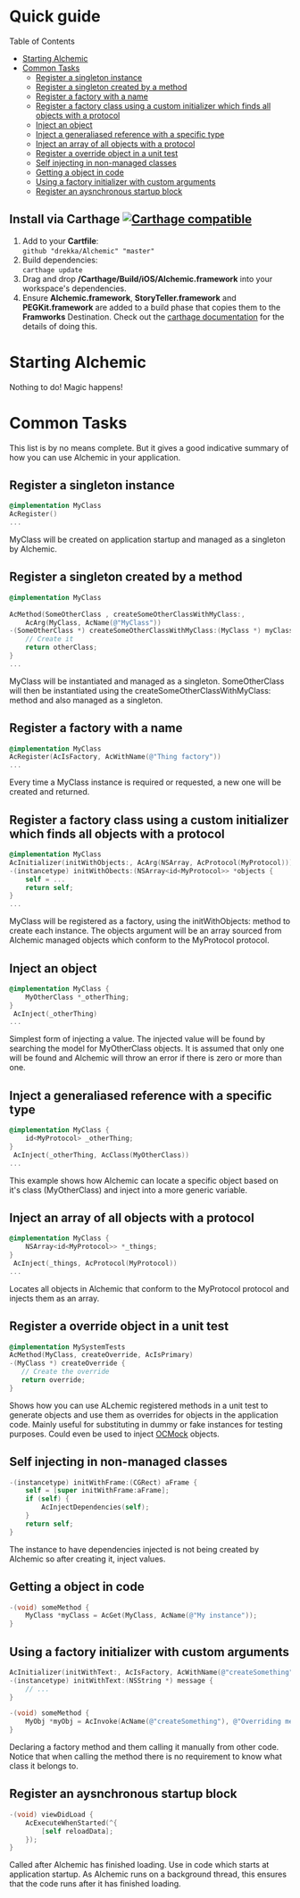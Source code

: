 # Quick guide

Table of Contents

  * [Starting Alchemic](#starting-alchemic)
  * [Common Tasks](#common-tasks)
    * [Register a singleton instance](#register-a-singleton-instance)
    * [Register a singleton created by a method](#register-a-singleton-created-by-a-method)
    * [Register a factory with a name](#register-a-factory-with-a-name)
    * [Register a factory class using a custom initializer which finds all objects with a protocol](#register-a-factory-class-using-a-custom-initializer-which-finds-all-objects-with-a-protocol)
    * [Inject an object](#inject-an-object)
    * [Inject a generaliased reference with a specific type](#inject-a-generaliased-reference-with-a-specific-type)
    * [Inject an array of all objects with a protocol](#inject-an-array-of-all-objects-with-a-protocol)
    * [Register a override object in a unit test](#register-a-override-object-in-a-unit-test)
    * [Self injecting in non\-managed classes](#self-injecting-in-non-managed-classes)
    * [Getting a object in code](#getting-a-object-in-code)
    * [Using a factory initializer with custom arguments](#using-a-factory-initializer-with-custom-arguments)
    * [Register an aysnchronous startup block](#register-an-aysnchronous-startup-block)

## Install via Carthage [![Carthage compatible](https://img.shields.io/badge/Carthage-compatible-4BC51D.svg?style=flat)](https://github.com/Carthage/Carthage)

1. Add to your **Cartfile**:  
 `github "drekka/Alchemic" "master"`
2. Build dependencies:  
 `carthage update`
3. Drag and drop **<project-root>/Carthage/Build/iOS/Alchemic.framework** into your workspace's dependencies.
4. Ensure  **Alchemic.framework**, **StoryTeller.framework** and **PEGKit.framework** are added to a build phase that copies them to the **Framworks** Destination. Check out the [carthage documentation](https://github.com/Carthage/Carthage) for the details of doing this. 

# Starting Alchemic
 
Nothing to do! Magic happens!
 
# Common Tasks

This list is by no means complete. But it gives a good indicative summary of how you can use Alchemic in your application.
 
## Register a singleton instance

```objectivec
@implementation MyClass
AcRegister()
...
```

MyClass will be created on application startup and managed as a singleton by Alchemic. 

## Register a singleton created by a method

```objectivec
@implementation MyClass
 
AcMethod(SomeOtherClass , createSomeOtherClassWithMyClass:, 
    AcArg(MyClass, AcName(@"MyClass"))
-(SomeOtherClass *) createSomeOtherClassWithMyClass:(MyClass *) myClass {
	// Create it
	return otherClass;
}
...
```

MyClass will be instantiated and managed as a singleton. SomeOtherClass will then be instantiated using the createSomeOtherClassWithMyClass: method and also managed as a singleton. 

## Register a factory with a name

```objectivec
@implementation MyClass
AcRegister(AcIsFactory, AcWithName(@"Thing factory"))
...
```

Every time a MyClass instance is required or requested, a new one will be created and returned.

## Register a factory class using a custom initializer which finds all objects with a protocol

```objectivec
@implementation MyClass
AcInitializer(initWithObjects:, AcArg(NSArray, AcProtocol(MyProtocol)))
-(instancetype) initWithObects:(NSArray<id<MyProtocol>> *objects {
    self = ...
    return self;
}
...
```

MyClass will be registered as a factory, using the initWithObjects: method to create each instance. The objects argument will be an array sourced from Alchemic managed objects which conform to the MyProtocol protocol.
 
## Inject an object

```objectivec
@implementation MyClass {
    MyOtherClass *_otherThing;
}
 AcInject(_otherThing)
...
```

Simplest form of injecting a value. The injected value will be found by searching the model for MyOtherClass objects. It is assumed that only one will be found and Alchemic will throw an error if there is zero or more than one.  

## Inject a generaliased reference with a specific type

```objectivec
@implementation MyClass {
    id<MyProtocol> _otherThing;
}
 AcInject(_otherThing, AcClass(MyOtherClass))
...
```

This example shows how Alchemic can locate a specific object based on it's class (MyOtherClass) and inject into a more generic variable.

## Inject an array of all objects with a protocol

```objectivec
@implementation MyClass {
    NSArray<id<MyProtocol>> *_things;
}
 AcInject(_things, AcProtocol(MyProtocol))
...
```

Locates all objects in Alchemic that conform to the MyProtocol protocol and injects them as an array.
  
## Register a override object in a unit test

```objectivec 
@implementation MySystemTests
AcMethod(MyClass, createOverride, AcIsPrimary)
-(MyClass *) createOverride {
   // Create the override
   return override;
}
```
 
Shows how you can use ALchemic registered methods in a unit test to generate objects and use them as overrides for objects in the application code. Mainly useful for substituting in dummy or fake instances for testing purposes. Could even be used to inject [OCMock](http://ocmock.org) objects.
 
## Self injecting in non-managed classes

```objectivec
-(instancetype) initWithFrame:(CGRect) aFrame {
    self = [super initWithFrame:aFrame];
    if (self) {
        AcInjectDependencies(self);
    }
    return self;
}
```

The instance to have dependencies injected is not being created by Alchemic so after creating it, inject values.

## Getting a object in code

```objectivec
-(void) someMethod {
    MyClass *myClass = AcGet(MyClass, AcName(@"My instance"));
}
```

## Using a factory initializer with custom arguments

```objectivec
AcInitializer(initWithText:, AcIsFactory, AcWithName(@"createSomething"), AcArg(NSString, AcValue(@"Default message")
-(instancetype) initWithText:(NSString *) message {
    // ...
}
```

```objectivec
-(void) someMethod {
    MyObj *myObj = AcInvoke(AcName(@"createSomething"), @"Overriding message text");
}
```

Declaring a factory method and them calling it manually from other code. Notice that when calling the method there is no requirement to know what class it belongs to.

## Register an aysnchronous startup block

```objectivec
-(void) viewDidLoad {
    AcExecuteWhenStarted(^{
        [self reloadData];
    });
}
```

Called after Alchemic has finished loading. Use in code which starts at application startup. As Alchemic runs on a background thread, this ensures that the code runs after it has finished loading.